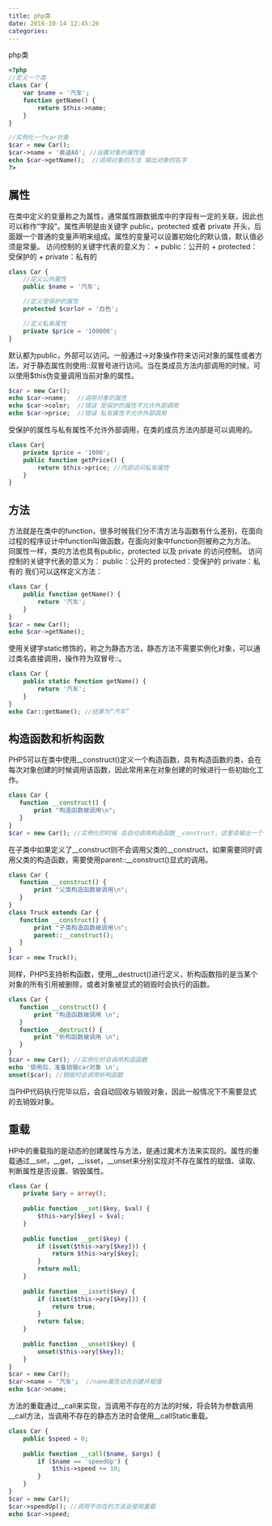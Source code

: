 ```yaml
---
title: php类
date: 2016-10-14 12:45:26
categories:
---
```

php类
<!-- more -->

```php
<?php
//定义一个类
class Car {
    var $name = '汽车';
    function getName() {
        return $this->name;
    }
}

//实例化一个car对象
$car = new Car();
$car->name = '奥迪A6'; //设置对象的属性值
echo $car->getName();  //调用对象的方法 输出对象的名字
?>
```
<h2>属性</h2>
在类中定义的变量称之为属性，通常属性跟数据库中的字段有一定的关联，因此也可以称作“字段”。属性声明是由关键字 public，protected 或者 private 开头，后面跟一个普通的变量声明来组成。属性的变量可以设置初始化的默认值，默认值必须是常量。
访问控制的关键字代表的意义为：
+ public：公开的
+ protected：受保护的
+ private：私有的

```php
class Car {
    //定义公共属性
    public $name = '汽车';

    //定义受保护的属性
    protected $corlor = '白色';

    //定义私有属性
    private $price = '100000';
}
```
默认都为public，外部可以访问。一般通过->对象操作符来访问对象的属性或者方法，对于静态属性则使用::双冒号进行访问。当在类成员方法内部调用的时候，可以使用$this伪变量调用当前对象的属性。

```php
$car = new Car();
echo $car->name;   //调用对象的属性
echo $car->color;  //错误 受保护的属性不允许外部调用
echo $car->price;  //错误 私有属性不允许外部调用
```
受保护的属性与私有属性不允许外部调用，在类的成员方法内部是可以调用的。

```php
class Car{
    private $price = '1000';
    public function getPrice() {
        return $this->price; //内部访问私有属性
​    }
}
```
<h2>方法</h2>
方法就是在类中的function，很多时候我们分不清方法与函数有什么差别，在面向过程的程序设计中function叫做函数，在面向对象中function则被称之为方法。
同属性一样，类的方法也具有public，protected 以及 private 的访问控制。
访问控制的关键字代表的意义为：
public：公开的
protected：受保护的
private：私有的
我们可以这样定义方法：

```php
class Car {
    public function getName() {
        return '汽车';
    }
​}
$car = new Car();
echo $car->getName();
```
使用关键字static修饰的，称之为静态方法，静态方法不需要实例化对象，可以通过类名直接调用，操作符为双冒号::。

```php
class Car {
    public static function getName() {
        return '汽车';
    }
​}
echo Car::getName(); //结果为“汽车”
```
<h2>构造函数和析构函数</h2>
PHP5可以在类中使用__construct()定义一个构造函数，具有构造函数的类，会在每次对象创建的时候调用该函数，因此常用来在对象创建的时候进行一些初始化工作。

```php
class Car {
   function __construct() {
       print "构造函数被调用\n";
   }
}
$car = new Car(); //实例化的时候 会自动调用构造函数__construct，这里会输出一个字符串
```
在子类中如果定义了__construct则不会调用父类的__construct，如果需要同时调用父类的构造函数，需要使用parent::__construct()显式的调用。

```php
class Car {
   function __construct() {
       print "父类构造函数被调用\n";
   }
}
class Truck extends Car {
   function __construct() {
       print "子类构造函数被调用\n";
       parent::__construct();
   }
}
$car = new Truck();
```
同样，PHP5支持析构函数，使用__destruct()进行定义，析构函数指的是当某个对象的所有引用被删除，或者对象被显式的销毁时会执行的函数。

```php
class Car {
   function __construct() {
       print "构造函数被调用 \n";
   }
   function __destruct() {
       print "析构函数被调用 \n";
   }
}
$car = new Car(); //实例化时会调用构造函数
echo '使用后，准备销毁car对象 \n';
unset($car); //销毁时会调用析构函数
```
当PHP代码执行完毕以后，会自动回收与销毁对象，因此一般情况下不需要显式的去销毁对象。

<h2>重载</h2>
HP中的重载指的是动态的创建属性与方法，是通过魔术方法来实现的。属性的重载通过__set，__get，__isset，__unset来分别实现对不存在属性的赋值、读取、判断属性是否设置、销毁属性。

```php
class Car {
    private $ary = array();
    
    public function __set($key, $val) {
        $this->ary[$key] = $val;
    }
    
    public function __get($key) {
        if (isset($this->ary[$key])) {
            return $this->ary[$key];
        }
        return null;
    }
    
    public function __isset($key) {
        if (isset($this->ary[$key])) {
            return true;
        }
        return false;
    }
    
    public function __unset($key) {
        unset($this->ary[$key]);
    }
}
$car = new Car();
$car->name = '汽车';  //name属性动态创建并赋值
echo $car->name;
```

方法的重载通过__call来实现，当调用不存在的方法的时候，将会转为参数调用__call方法，当调用不存在的静态方法时会使用__callStatic重载。

```php
class Car {
    public $speed = 0;
    
    public function __call($name, $args) {
        if ($name == 'speedUp') {
            $this->speed += 10;
        }
    }
}
$car = new Car();
$car->speedUp(); //调用不存在的方法会使用重载
echo $car->speed;
```












<!--<img src="/images/6.png" width="800" height="263" />-->
<!--<font color=#FF6666></font>-->
